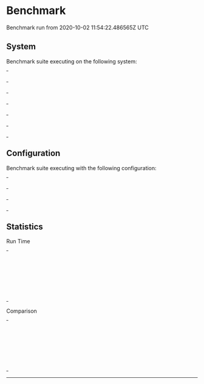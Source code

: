 # Benchmark

Benchmark run from 2020-10-02 11:54:22.486565Z UTC

## System

Benchmark suite executing on the following system:

<table style="width: 1%">
  <tr>
    <th style="width: 1%; white-space: nowrap">Operating System</th>
    <td>Linux</td>
  </tr><tr>
    <th style="white-space: nowrap">CPU Information</th>
    <td style="white-space: nowrap">Intel(R) Core(TM) i7-6700HQ CPU @ 2.60GHz</td>
  </tr><tr>
    <th style="white-space: nowrap">Number of Available Cores</th>
    <td style="white-space: nowrap">8</td>
  </tr><tr>
    <th style="white-space: nowrap">Available Memory</th>
    <td style="white-space: nowrap">7.87 GB</td>
  </tr><tr>
    <th style="white-space: nowrap">Elixir Version</th>
    <td style="white-space: nowrap">1.10.4</td>
  </tr><tr>
    <th style="white-space: nowrap">Erlang Version</th>
    <td style="white-space: nowrap">23.0.3</td>
  </tr>
</table>

## Configuration

Benchmark suite executing with the following configuration:

<table style="width: 1%">
  <tr>
    <th style="width: 1%">:time</th>
    <td style="white-space: nowrap">5 s</td>
  </tr><tr>
    <th>:parallel</th>
    <td style="white-space: nowrap">1</td>
  </tr><tr>
    <th>:warmup</th>
    <td style="white-space: nowrap">2 s</td>
  </tr>
</table>

## Statistics

Run Time
<table style="width: 1%">
  <tr>
    <th>Name</th>
    <th style="text-align: right">IPS</th>
    <th style="text-align: right">Average</th>
    <th style="text-align: right">Devitation</th>
    <th style="text-align: right">Median</th>
    <th style="text-align: right">99th&nbsp;%</th>
  </tr>
  <tr>
    <td style="white-space: nowrap">Lexer performance %{"sigils" => "external", "variables and atoms" => "split"}</td>
    <td style="white-space: nowrap; text-align: right">146.92</td>
    <td style="white-space: nowrap; text-align: right">6.81 ms</td>
    <td style="white-space: nowrap; text-align: right">±6.02%</td>
    <td style="white-space: nowrap; text-align: right">6.84 ms</td>
    <td style="white-space: nowrap; text-align: right">8.22 ms</td>
  </tr>
  <tr>
    <td style="white-space: nowrap">Lexer performance %{"sigils" => "internal", "variables and atoms" => "together"}</td>
    <td style="white-space: nowrap; text-align: right">145.01</td>
    <td style="white-space: nowrap; text-align: right">6.90 ms</td>
    <td style="white-space: nowrap; text-align: right">±6.23%</td>
    <td style="white-space: nowrap; text-align: right">6.87 ms</td>
    <td style="white-space: nowrap; text-align: right">8.14 ms</td>
  </tr>
  <tr>
    <td style="white-space: nowrap">Lexer performance %{"sigils" => "external", "variables and atoms" => "together"}</td>
    <td style="white-space: nowrap; text-align: right">144.83</td>
    <td style="white-space: nowrap; text-align: right">6.90 ms</td>
    <td style="white-space: nowrap; text-align: right">±7.30%</td>
    <td style="white-space: nowrap; text-align: right">6.89 ms</td>
    <td style="white-space: nowrap; text-align: right">8.59 ms</td>
  </tr>
  <tr>
    <td style="white-space: nowrap">Lexer performance %{"sigils" => "internal", "variables and atoms" => "split"}</td>
    <td style="white-space: nowrap; text-align: right">144.11</td>
    <td style="white-space: nowrap; text-align: right">6.94 ms</td>
    <td style="white-space: nowrap; text-align: right">±5.61%</td>
    <td style="white-space: nowrap; text-align: right">6.91 ms</td>
    <td style="white-space: nowrap; text-align: right">8.17 ms</td>
  </tr>
</table>
Comparison
<table style="width: 1%">
  <tr>
    <th>Name</th>
    <th style="text-align: right">IPS</th>
    <th style="text-align: right">Slower</th>
  <tr>
    <td style="white-space: nowrap">Lexer performance %{"sigils" => "external", "variables and atoms" => "split"}</td>
    <td style="white-space: nowrap;text-align: right">146.92</td>
    <td>&nbsp;</td>
  </tr>
  <tr>
    <td style="white-space: nowrap">Lexer performance %{"sigils" => "internal", "variables and atoms" => "together"}</td>
    <td style="white-space: nowrap; text-align: right">145.01</td>
    <td style="white-space: nowrap; text-align: right">1.01x</td>
  </tr>
  <tr>
    <td style="white-space: nowrap">Lexer performance %{"sigils" => "external", "variables and atoms" => "together"}</td>
    <td style="white-space: nowrap; text-align: right">144.83</td>
    <td style="white-space: nowrap; text-align: right">1.01x</td>
  </tr>
  <tr>
    <td style="white-space: nowrap">Lexer performance %{"sigils" => "internal", "variables and atoms" => "split"}</td>
    <td style="white-space: nowrap; text-align: right">144.11</td>
    <td style="white-space: nowrap; text-align: right">1.02x</td>
  </tr>
</table>
<hr/>
